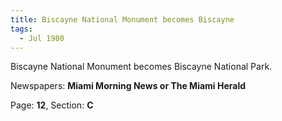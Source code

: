 ```yaml
---  
title: Biscayne National Monument becomes Biscayne  
tags:  
  - Jul 1980  
---  
```

  
Biscayne National Monument becomes Biscayne National Park.  
  
Newspapers: **Miami Morning News or The Miami Herald**  
  
Page: **12**, Section: **C** 
